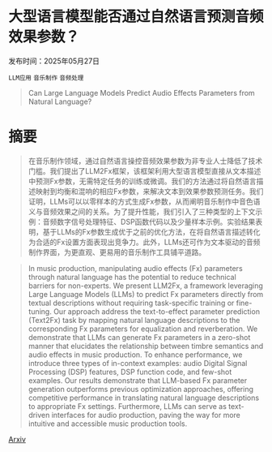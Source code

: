 # 大型语言模型能否通过自然语言预测音频效果参数？

发布时间：2025年05月27日

`LLM应用` `音乐制作` `音频处理`

> Can Large Language Models Predict Audio Effects Parameters from Natural Language?

# 摘要

> 在音乐制作领域，通过自然语言操控音频效果参数为非专业人士降低了技术门槛。我们提出了LLM2Fx框架，该框架利用大型语言模型直接从文本描述中预测Fx参数，无需特定任务的训练或微调。我们的方法通过将自然语言描述映射到均衡和混响的相应Fx参数，来解决文本到效果参数预测任务。我们证明，LLMs可以以零样本的方式生成Fx参数，从而阐明音乐制作中音色语义与音频效果之间的关系。为了提升性能，我们引入了三种类型的上下文示例：音频数字信号处理特征、DSP函数代码以及少量样本示例。实验结果表明，基于LLMs的Fx参数生成优于之前的优化方法，在将自然语言描述转化为合适的Fx设置方面表现出竞争力。此外，LLMs还可作为文本驱动的音频制作界面，为更直观、更易用的音乐制作工具铺平道路。

> In music production, manipulating audio effects (Fx) parameters through natural language has the potential to reduce technical barriers for non-experts. We present LLM2Fx, a framework leveraging Large Language Models (LLMs) to predict Fx parameters directly from textual descriptions without requiring task-specific training or fine-tuning. Our approach address the text-to-effect parameter prediction (Text2Fx) task by mapping natural language descriptions to the corresponding Fx parameters for equalization and reverberation. We demonstrate that LLMs can generate Fx parameters in a zero-shot manner that elucidates the relationship between timbre semantics and audio effects in music production. To enhance performance, we introduce three types of in-context examples: audio Digital Signal Processing (DSP) features, DSP function code, and few-shot examples. Our results demonstrate that LLM-based Fx parameter generation outperforms previous optimization approaches, offering competitive performance in translating natural language descriptions to appropriate Fx settings. Furthermore, LLMs can serve as text-driven interfaces for audio production, paving the way for more intuitive and accessible music production tools.

[Arxiv](https://arxiv.org/abs/2505.20770)